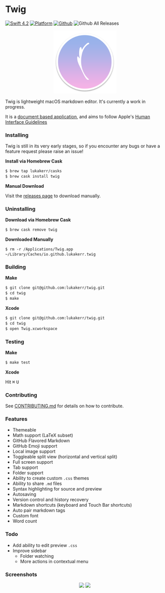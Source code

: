 # Twig

[![Swift 4.2](https://img.shields.io/badge/swift-4.2-orange.svg?style=flat)](https://github.com/apple/swift)
[![Platform](http://img.shields.io/badge/platform-macOS-red.svg?style=flat)](https://developer.apple.com/macos/)
[![Github](http://img.shields.io/badge/github-lukakerr-green.svg?style=flat)](https://github.com/lukakerr)
![Github All Releases](https://img.shields.io/github/downloads/lukakerr/twig/total.svg)

<p align="center">
  <img src="./Twig/Assets.xcassets/AppIcon.appiconset/twig-512.png" width="200">
</p>


Twig is lightweight macOS markdown editor. It's currently a work in progress.

It is a [document based application](https://developer.apple.com/document-based-apps), and aims to follow Apple's [Human Interface Guidelines](https://developer.apple.com/macos/human-interface-guidelines)

### Installing

Twig is still in its very early stages, so if you encounter any bugs or have a feature request please raise an issue!

**Install via Homebrew Cask**

```bash
$ brew tap lukakerr/casks
$ brew cask install twig
```

**Manual Download**

Visit the [releases page](https://github.com/lukakerr/twig/releases) to download manually.

### Uninstalling

**Download via Homebrew Cask**

```bash
$ brew cask remove twig
```

**Downloaded Manually**

```
$ rm -r /Applications/Twig.app ~/Library/Caches/io.github.lukakerr.twig
```

### Building

**Make**

```bash
$ git clone git@github.com:lukakerr/twig.git
$ cd twig
$ make
```

**Xcode**

```bash
$ git clone git@github.com:lukakerr/twig.git
$ cd twig
$ open Twig.xcworkspace
```

### Testing

**Make**

```bash
$ make test
```

**Xcode**

Hit <kbd>⌘</kbd> <kbd>U</kbd>

### Contributing

See [CONTRIBUTING.md](./CONTRIBUTING.md) for details on how to contribute.

### Features

- Themeable
- Math support (LaTeX subset)
- GitHub Flavored Markdown
- GitHub Emoji support
- Local image support
- Toggleable split view (horizontal and vertical split)
- Full screen support
- Tab support
- Folder support
- Ability to create custom `.css` themes
- Ability to share `.md` files
- Syntax highlighting for source and preview
- Autosaving
- Version control and history recovery
- Markdown shortcuts (keyboard and Touch Bar shortcuts)
- Auto pair markdown tags
- Custom font
- Word count

### Todo

- Add ability to edit preview `.css`
- Improve sidebar
  - Folder watching
  - More actions in contextual menu

### Screenshots

<p align="center">
  <img src="https://i.imgur.com/YPyYQQH.png">
  <img src="https://i.imgur.com/5LQ1Ll4.png">
</p>

